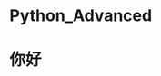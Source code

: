 <!--
 * @Author: your name
 * @Date: 2021-09-17 23:24:58
 * @LastEditTime: 2021-09-17 23:36:15
 * @LastEditors: your name
 * @Description: In User Settings Edit
 * @FilePath: \Git_Practice_Code\Python_Advanced\README.md
-->
# Python_Advanced
# 你好